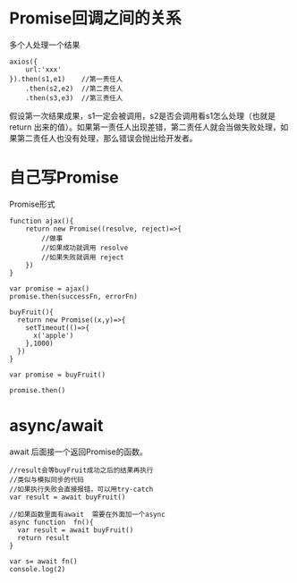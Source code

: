 # Promise回调之间的关系

多个人处理一个结果

```
axios({
    url:'xxx'
}).then(s1,e1)    //第一责任人
    .then(s2,e2)  //第二责任人
    .then(s3,e3)  //第三责任人
```

假设第一次结果成果，s1一定会被调用，s2是否会调用看s1怎么处理（也就是return 出来的值）。如果第一责任人出现差错，第二责任人就会当做失败处理，如果第二责任人也没有处理，那么错误会抛出给开发者。

# 自己写Promise

Promise形式

```apple js
function ajax(){
    return new Promise((resolve, reject)=>{
        //做事
        //如果成功就调用 resolve
        //如果失败就调用 reject
    })
}

var promise = ajax()
promise.then(successFn, errorFn)
```

```apple js
buyFruit(){
  return new Promise((x,y)=>{
    setTimeout(()=>{
      x('apple')
    },1000)
  })
}

var promise = buyFruit()

promise.then()
```

# async/await

await 后面接一个返回Promise的函数。

```apple js
//result会等buyFruit成功之后的结果再执行
//类似与模拟同步的代码
//如果执行失败会直接报错，可以用try-catch
var result = await buyFruit()
```

```apple js
//如果函数里面有await  需要在外面加一个async
async function  fn(){
  var result = await buyFruit()
  return result
} 
  
var s= await fn()
console.log(2)
```